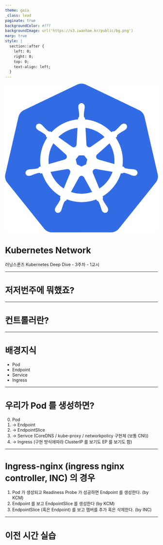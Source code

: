 ```yaml
---
theme: gaia
_class: lead
paginate: true
backgroundColor: #fff
backgroundImage: url('https://s3.iwanhae.kr/public/bg.png')
marp: true
style: |
  section::after {
    left: 0;
    right: 0;
    top: 0;
    text-align: left;
  }
---
```


![bg left:40% 80%](https://raw.githubusercontent.com/kubernetes/kubernetes/master/logo/logo.svg)

# **Kubernetes Network**

러닝스푼즈
Kubernetes Deep Dive - 3주차 - 1교시

---

# 저저번주에 뭐했죠?

---

# 컨트롤러란?

---

# 배경지식

- Pod
- Endpoint
- Service
- Ingress

---

# 우리가 Pod 를 생성하면?

0. Pod
1. -> Endpoint
2. -> EndpointSlice
3. -> Serivce (CoreDNS / kube-proxy / networkpolicy 구현체 (보통 CNI))
4. -> Ingress (구현 방식에따라 ClusterIP 를 보기도 EP 를 보기도 함)

---

# Ingress-nginx (ingress nginx controller, INC) 의 경우

1. Pod 가 생성되고 Readiness Probe 가 성공하면 Endpoint 를 생성한다. (by KCM)
2. Endpoint 를 보고 EndpointSlice 를 생성한다 (by KCM)
3. EndpointSlice (혹은 Endpoint) 를 보고 멤버를 추가 혹은 삭제한다. (by INC)

---

# 이전 시간 실습
